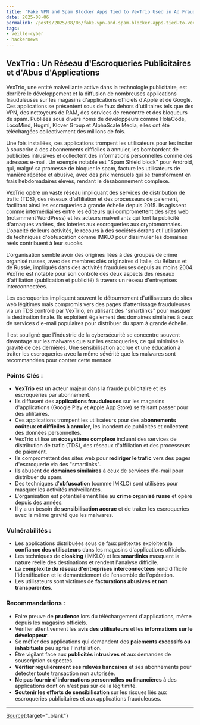 ```yaml
---
title: 'Fake VPN and Spam Blocker Apps Tied to VexTrio Used in Ad Fraud, Subscription Scams'
date: 2025-08-06
permalink: /posts/2025/08/06/fake-vpn-and-spam-blocker-apps-tied-to-vextrio-used-in-ad-fraud-subscription-scams/
tags:
- veille-cyber
- hackernews
---
```

## VexTrio : Un Réseau d'Escroqueries Publicitaires et d'Abus d'Applications

VexTrio, une entité malveillante active dans la technologie publicitaire, est derrière le développement et la diffusion de nombreuses applications frauduleuses sur les magasins d'applications officiels d'Apple et de Google. Ces applications se présentent sous de faux dehors d'utilitaires tels que des VPN, des nettoyeurs de RAM, des services de rencontre et des bloqueurs de spam. Publiées sous divers noms de développeurs comme HolaCode, LocoMind, Hugmi, Klover Group et AlphaScale Media, elles ont été téléchargées collectivement des millions de fois.

Une fois installées, ces applications trompent les utilisateurs pour les inciter à souscrire à des abonnements difficiles à annuler, les bombardent de publicités intrusives et collectent des informations personnelles comme des adresses e-mail. Un exemple notable est "Spam Shield block" pour Android, qui, malgré sa promesse de bloquer le spam, facture les utilisateurs de manière répétée et abusive, avec des prix mensuels qui se transforment en frais hebdomadaires élevés, rendant le désabonnement complexe.

VexTrio opère un vaste réseau impliquant des services de distribution de trafic (TDS), des réseaux d'affiliation et des processeurs de paiement, facilitant ainsi les escroqueries à grande échelle depuis 2015. Ils agissent comme intermédiaires entre les éditeurs qui compromettent des sites web (notamment WordPress) et les acteurs malveillants qui font la publicité d'arnaques variées, des loteries aux escroqueries aux cryptomonnaies. L'opacité de leurs activités, le recours à des sociétés écrans et l'utilisation de techniques d'obfuscation comme IMKLO pour dissimuler les domaines réels contribuent à leur succès.

L'organisation semble avoir des origines liées à des groupes de crime organisé russes, avec des membres clés originaires d'Italie, du Bélarus et de Russie, impliqués dans des activités frauduleuses depuis au moins 2004. VexTrio est notable pour son contrôle des deux aspects des réseaux d'affiliation (publication et publicité) à travers un réseau d'entreprises interconnectées.

Les escroqueries impliquent souvent le détournement d'utilisateurs de sites web légitimes mais compromis vers des pages d'atterrissage frauduleuses via un TDS contrôlé par VexTrio, en utilisant des "smartlinks" pour masquer la destination finale. Ils exploitent également des domaines similaires à ceux de services d'e-mail populaires pour distribuer du spam à grande échelle.

Il est souligné que l'industrie de la cybersécurité se concentre souvent davantage sur les malwares que sur les escroqueries, ce qui minimise la gravité de ces dernières. Une sensibilisation accrue et une éducation à traiter les escroqueries avec la même sévérité que les malwares sont recommandées pour contrer cette menace.

### Points Clés :

*   **VexTrio** est un acteur majeur dans la fraude publicitaire et les escroqueries par abonnement.
*   Ils diffusent des **applications frauduleuses** sur les magasins d'applications (Google Play et Apple App Store) se faisant passer pour des utilitaires.
*   Ces applications trompent les utilisateurs pour des **abonnements coûteux et difficiles à annuler**, les inondent de publicités et collectent des données personnelles.
*   VexTrio utilise un **écosystème complexe** incluant des services de distribution de trafic (TDS), des réseaux d'affiliation et des processeurs de paiement.
*   Ils compromettent des sites web pour **rediriger le trafic** vers des pages d'escroquerie via des "smartlinks".
*   Ils abusent de **domaines similaires** à ceux de services d'e-mail pour distribuer du spam.
*   Des techniques d'**obfuscation** (comme IMKLO) sont utilisées pour masquer les activités malveillantes.
*   L'organisation est potentiellement liée au **crime organisé russe** et opère depuis des années.
*   Il y a un besoin de **sensibilisation accrue** et de traiter les escroqueries avec la même gravité que les malwares.

### Vulnérabilités :

*   Les applications distribuées sous de faux prétextes exploitent la **confiance des utilisateurs** dans les magasins d'applications officiels.
*   Les techniques de **cloaking** (IMKLO) et les **smartlinks** masquent la nature réelle des destinations et rendent l'analyse difficile.
*   La **complexité du réseau d'entreprises interconnectées** rend difficile l'identification et le démantèlement de l'ensemble de l'opération.
*   Les utilisateurs sont victimes de **facturations abusives et non transparentes**.

### Recommandations :

*   Faire preuve de **prudence** lors du téléchargement d'applications, même depuis les magasins officiels.
*   Vérifier attentivement les **avis des utilisateurs** et les **informations sur le développeur**.
*   Se méfier des applications qui demandent des **paiements excessifs ou inhabituels** peu après l'installation.
*   Être vigilant face aux **publicités intrusives** et aux demandes de souscription suspectes.
*   **Vérifier régulièrement ses relevés bancaires** et ses abonnements pour détecter toute transaction non autorisée.
*   **Ne pas fournir d'informations personnelles ou financières** à des applications dont on n'est pas sûr de la légitimité.
*   **Soutenir les efforts de sensibilisation** sur les risques liés aux escroqueries publicitaires et aux applications frauduleuses.

---
[Source](https://thehackernews.com/2025/08/fake-vpn-and-spam-blocker-apps-tied-to.html){:target="_blank"}
